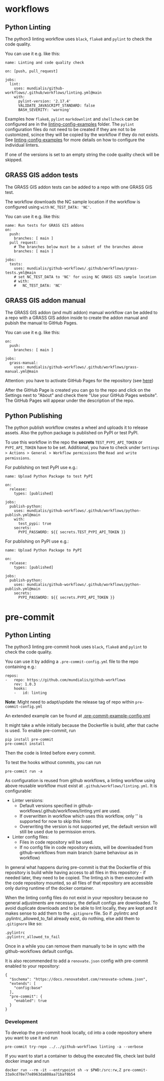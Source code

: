 # workflows

## Python Linting

The python3 linting workflow uses `black`, `flake8` and `pylint` to check the
code quality.

You can use it e.g. like this:

```
name: Linting and code quality check

on: [push, pull_request]

jobs:
  lint:
    uses: mundialis/github-workflows/.github/workflows/linting.yml@main
    with:
      pylint-version: '2.17.4'
      VALIDATE_JAVASCRIPT_STANDARD: false
      BASH_SEVERITY: 'warning'

```

Examples how `flake8`, `pylint` `markdownlint` and `shellcheck` can be configured are in the
[linting-config-examples](linting-config-examples)
folder. The `pylint` configuration files do not need to be created if they
are not to be customized, scince they will be copied by the workflow if they
do not exists. See [linting-config-examples](linting-config-examples/README.md) for more
details on how to configure the individual linters.

If one of the versions is set to an empty string the code quality check will be
skipped.

## GRASS GIS addon tests

The GRASS GIS addon tests can be added to a repo with one GRASS GIS test.

The workflow downloads the NC sample location if the workflow is configured using `with`
`NC_TEST_DATA: 'NC'`.

You can use it e.g. like this:

```
name: Run tests for GRASS GIS addons
on:
  push:
    branches: [ main ]
  pull_request:
    # The branches below must be a subset of the branches above
    branches: [ main ]

jobs:
  tests:
    uses: mundialis/github-workflows/.github/workflows/grass-tests.yml@main
    # set NC_TEST_DATA to 'NC' for using NC GRASS GIS sample location
    # with:
    #   NC_TEST_DATA: 'NC'
```

## GRASS GIS addon manual

The GRASS GIS addon (and multi addon) manual workflow can be added to a repo
with a GRASS GIS addon inside to create the addon manual and pubish the manual
to GitHub Pages.

You can use it e.g. like this:

```
on:
  push:
    branches: [ main ]

jobs:
  grass-manual:
    uses: mundialis/github-workflows/.github/workflows/grass-manual.yml@main
```

Attention: you have to activate GitHub Pages for the repository (see
[here](https://docs.github.com/en/pages/getting-started-with-github-pages/configuring-a-publishing-source-for-your-github-pages-site#publishing-from-a-branch))

After the GitHub Page is created you can go to the repo and click on the Settings next to "About" and check there "Use your GitHub Pages website". The GitHub Pages will appear under the description of the repo.

## Python Publishing

The python publish workflow creates a wheel and uploads it to release assets.
Also the python package is published on PyPI or test PyPI.

To use this workflow in the repo the **secrets** `TEST_PYPI_API_TOKEN` or
`PYPI_API_TOKEN` have to be set. Additional, you have to check under `Settings > Actions > General > Workflow permissions` the `Read and write permissions`.

For publishing on test PyPI use e.g.:

```
name: Upload Python Package to test PyPI

on:
  release:
    types: [published]

jobs:
  publish-python:
    uses: mundialis/github-workflows/.github/workflows/python-publish.yml@main
    with:
      test_pypi: true
    secrets:
      PYPI_PASSWORD: ${{ secrets.TEST_PYPI_API_TOKEN }}
```

For publishing on PyPI use e.g.:

```
name: Upload Python Package to PyPI

on:
  release:
    types: [published]

jobs:
  publish-python:
    uses: mundialis/github-workflows/.github/workflows/python-publish.yml@main
    secrets:
      PYPI_PASSWORD: ${{ secrets.PYPI_API_TOKEN }}
```

# pre-commit

## Python Linting

The python3 linting pre-commit hook uses `black`, `flake8` and `pylint` to check the
code quality.

You can use it by adding a `.pre-commit-config.yml` file to the repo containing e.g.:

```
repos:
-   repo: https://github.com/mundialis/github-workflows
    rev: 1.0.3
    hooks:
    -   id: linting
```

**Note**: Might need to adapt/update the release tag of repo within `pre-commit-config.yml`

An extended example can be found at [.pre-commit-example-config.yml](.pre-commit-example-config.yml)

It might take a while initially because the Dockerfile is build, after that cache is used.
To enable pre-commit, run

```
pip install pre-commit
pre-commit install
```

Then the code is linted before every commit.

To test the hooks without commits, you can run

```
pre-commit run -a
```

As configuration is reused from github workflows, a linting workflow using above reusable
workflow must exist at `.github/workflows/linting.yml`. It is configurable:

- Linter versions:
  - Default versions specified in github-workflows/.github/workflows/linting.yml are used.
  - If overwritten in workflow which uses this workflow, only '' is supported for now
    to skip this linter.
  - Overwriting the version is not supported yet, the default version
    will still be used due to permission errors.
- Linter config files:
  - Files in code repository will be used.
  - If no config file in code repository exists, will be downloaded from github-workflows
    from main branch (same behaviour as in workflow)

In general what happens during pre-commit is that the Dockerfile of this repository is build
while having access to all files in this repository - if needed later, they need to be copied.
The linting.sh is then executed with the code repository mounted, so all files of that
repository are accessible only during runtime of the docker container.

When the linting config files do not exist in your repository because no general adjustments
are necessary, the default configs are downloaded. To avoid duplicate downloads and to be
able to lint locally, they are kept and it makes sense to add them to the `.gitignore` file.
So if .pylintrc and .pylintrc_allowed_to_fail already exist, do nothing, else add them to
`.gitignore` like so:

```
.pylintrc
.pylintrc_allowed_to_fail
```

Once in a while you can remove them manually to be in sync with the github-workflows default configs.

It is also recommended to add a `renovate.json` config with pre-commit enabled to your repository:

```
{
  "$schema": "https://docs.renovatebot.com/renovate-schema.json",
  "extends": [
    "config:base"
  ],
  "pre-commit": {
    "enabled": true
  }
}
```

### Development

To develop the pre-commit hook locally, cd into a code repository where you want to use it and run

```
pre-commit try-repo ../../github-workflows linting -a --verbose
```

If you want to start a container to debug the executed file, check last build docker image and run

```
docker run --rm -it --entrypoint sh -v $PWD:/src:rw,Z pre-commit-33a9cd78e77e8963da808aa71baf0b54
```
